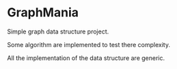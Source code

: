 # GraphMania

Simple graph data structure project.

Some algorithm are implemented to test there complexity.

All the implementation of the data structure are generic.
